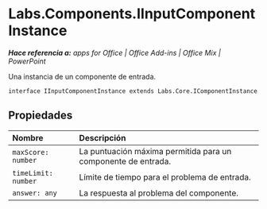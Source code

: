 
# Labs.Components.IInputComponentInstance

 _**Hace referencia a:** apps for Office | Office Add-ins | Office Mix | PowerPoint_

Una instancia de un componente de entrada.

```
interface IInputComponentInstance extends Labs.Core.IComponentInstance
```


## Propiedades


|**Nombre**|**Descripción**|
|:-----|:-----|
| `maxScore: number`|La puntuación máxima permitida para un componente de entrada.|
| `timeLimit: number`|Límite de tiempo para el problema de entrada.|
| `answer: any`|La respuesta al problema del componente.|
